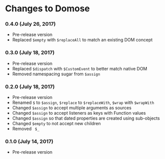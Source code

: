 # Changes to Domose

### 0.4.0 (July 26, 2017)

- Pre-release version
- Replaced `$empty` with `$replaceAll` to match an existing DOM concept

### 0.3.0 (July 18, 2017)

- Pre-release version
- Replaced `$dispatch` with `$CustomEvent` to better match native DOM
- Removed namespacing sugar from `$assign`

### 0.2.0 (July 18, 2017)

- Pre-release version
- Renamed `$` to `$assign`, `$replace` to `$replaceWith`, `$wrap` with
  `$wrapWith`
- Changed `$assign` to accept multiple arguments as sources
- Changed `$assign` to accept listeners as keys with Function values
- Changed `$assign` so that dated properties are created using sub-objects
- Changed `$empty` to not accept new children
- Removed ` $_`

### 0.1.0 (July 14, 2017)

- Pre-release version
